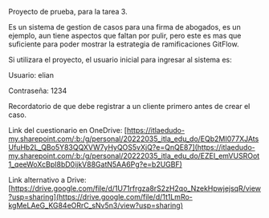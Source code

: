 Proyecto de prueba, para la tarea 3.

Es un sistema de gestion de casos para una firma de abogados, es un ejemplo, aun tiene aspectos que faltan por pulir,
pero este es mas que suficiente para poder mostrar la estrategia de ramificaciones GitFlow.

Si utilizara el proyecto, el usuario inicial para ingresar al sistema es:

Usuario: elian

Contraseña: 1234

Recordatorio de que debe registrar a un cliente primero antes de crear el caso.

Link del cuestionario en OneDrive: [https://itlaedudo-my.sharepoint.com/:b:/g/personal/20222035_itla_edu_do/EQb2MI077XJAtsUfuHb2L_QBo5Y83QQXVW7yHyQOS5vXjQ?e=QnQE87](https://itlaedudo-my.sharepoint.com/:b:/g/personal/20222035_itla_edu_do/EZEI_emVUSROot1_qeeWoXcBpI8bD0ijkV88GatN5AA6Pg?e=b2UGBF)


Link alternativo a Drive: [https://drive.google.com/file/d/1U71rfrgza8rS2zH2qo_NzekHpwjejsqR/view?usp=sharing](https://drive.google.com/file/d/1t1LmRo-kgMeLAeG_KG84eORrC_sNv5n3/view?usp=sharing)

